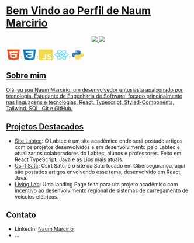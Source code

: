 <h1><a href="https://www.youtube.com/watch?v=dQw4w9WgXcQ">Bem Vindo ao Perfil de Naum Marcirio</a></h1>

<div align="center">
  <a href="https://github.com/NaumMarcirio">
  <img height="180em" src="https://github-readme-stats.vercel.app/api?username=NaumMarcirio&show_icons=false&theme=dark&include_all_commits=true&count_private=false"/>
  <img height="180em" src="https://github-readme-stats.vercel.app/api/top-langs/?username=NaumMarcirio&layout=compact&langs_count=7&theme=dark"/>
</div>
<div style="display: inline_block"><br>
  <img align="center" alt="Naum-Marcirio-HTML" height="30" width="40" src="https://raw.githubusercontent.com/devicons/devicon/master/icons/html5/html5-original.svg">
  <img align="center" alt="Naum-Marcirio-CSS" height="30" width="40" src="https://raw.githubusercontent.com/devicons/devicon/master/icons/css3/css3-original.svg">
  <img align="center" alt="Naum-Marcirio-Js" height="30" width="40" src="https://raw.githubusercontent.com/devicons/devicon/master/icons/javascript/javascript-plain.svg">
  <img align="center" alt="Naum-Marcirio-REACT" height="30" width="40" src="https://raw.githubusercontent.com/devicons/devicon/master/icons/react/react-original.svg">
  <img align="center" alt="Naum-Marcirio-Python" height="30" width="40" src="https://raw.githubusercontent.com/devicons/devicon/master/icons/python/python-original.svg">  
</div>

## Sobre mim

Olá, eu sou Naum Marcirio, um desenvolvedor entusiasta apaixonado por tecnologia. Estudante de Engenharia de Software, focado principalmente nas linguagens e tecnologias: React, Typescript, Styled-Components, Tailwind, SQL, Git e GitHub.

## Projetos Destacados

- [Site Labtec](https://labtec.satc.edu.br/): O Labtec é um site acadêmico onde será postado artigos com os projetos desenvolvidos e em desenvolvimento pelo Labtec e atualizar os colaboradores do Labtec, alunos e professores. Feito em React TypeScript, Java e as Libs mais atuais.
- [Csirt Satc](https://csirt.satc.edu.br/): Csirt Satc, é o site da Satc focado em Cibersegurança, aqui são postados artigos envolvendo esse tema, desenvolvido em React, Java.
- [Living Lab](https://livinglab.satc.edu.br/): Uma landing Page feita para um projeto acadêmico com incentivo ao desenvolvimento regional de sistemas de carregamento de veículos elétricos.

## Contato

- LinkedIn: [Naum Marcirio](#)
- ...

